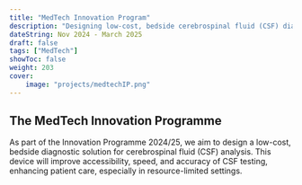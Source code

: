 ```yaml
---
title: "MedTech Innovation Program"
description: "Designing low-cost, bedside cerebrospinal fluid (CSF) diagnostic devices"
dateString: Nov 2024 - March 2025
draft: false
tags: ["MedTech"]
showToc: false
weight: 203
cover:
    image: "projects/medtechIP.png"
--- 
```

## The MedTech Innovation Programme

As part of the Innovation Programme 2024/25, we aim to design a low-cost, bedside diagnostic solution for cerebrospinal fluid (CSF) analysis. This device will improve accessibility, speed, and accuracy of CSF testing, enhancing patient care, especially in resource-limited settings.